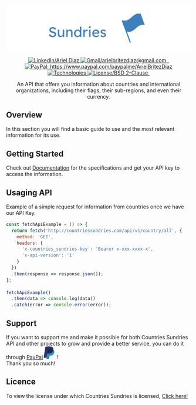 [![Countries Sundries Logo](./public/resources/logotype/countries_sundries.svg)](http://countriessundries.com/)

<p align="center">
  <a href="https://www.linkedin.com/in/ariel-britez-diaz-technical/">
    <img src="https://badgen.net/badge/LinkedIn/Ariel Diaz?color=blue" alt="LinkedIn/Ariel Diaz" />
  </a>
  <a href="mailto:arielbritezdiaz@email.com">
    <img src="https://badgen.net/badge/Gmail/arielbritezdiaz@gmail.com?color=blue" alt="Gmail/arielbritezdiaz@gmail.com" />
  </a>
  <a href="https://arielbritezdiaz.github.io/portfolio/">
    <img src="https://badgen.net/badge/Portfolio/Ariel Diaz?color=blue" alt="" />
  </a>
  <a href="https://github.com/ArielBritezDiaz">
    <img src="https://badgen.net/badge/GitHub/Ariel Diaz?color=blue" alt="" />
  </a>
  <a href="https://www.paypal.com/paypalme/ArielBritezDiaz">
    <img src="https://badgen.net/badge/Support Me/PayPal?color=red" alt="PayPal: https://www.paypal.com/paypalme/ArielBritezDiaz" />
  </a>
  <a href="">
    <img src="https://badgen.net/badge/Technologies/Click here?color=purple" alt="Technologies" />
  </a>
  <a href="https://opensource.org/licenses/BSD-2-Clause">
    <img src="https://badgen.net/badge/License/BSD 2-Clause?color=green" alt="License/BSD 2-Clause" />
  </a>
  <a href="">
    <img src="https://badgen.net/badge/Date Created/2024-03-15?color=grey" alt="" />
  </a>
</p>

<p align="center">
An API that offers you information about countries and international organizations, including their flags, their sub-regions, and even their currency.
</p>

## Overview
 In this section you will find a basic guide to use and the most relevant information for its use.

## Getting Started
Check out [Documentation]() for the specifications and get your API key to access the information.

## Usaging API
Example of a simple request for information from countries once we have our API Key.

```js
const fetchApiExample = () => {
  return fetch('http://countriessundries.com/api/v1/country/all', {
    method: 'GET',
    headers: {
      'x-countries_sundries-key': 'Bearer x-xxx-xxxx-x',
      'x-api-version': '1'
    }
  })
  .then(response => response.json());
};

fetchApiExample()
  .then(data => console.log(data))
  .catch(error => console.error(error));
```

## Support
If you want to support me and make it possible for both Countries Sundries API and other projects to grow and provide a better service, you can do it through [PayPal](https://www.paypal.com/paypalme/ArielBritezDiaz)[![PayPal](./public/resources/icons/paypal.svg)](https://www.paypal.com/paypalme/ArielBritezDiaz) !\
Thank you so much!

## Licence
To view the license under which Countries Sundries is licensed, [Click here!](./LICENSE.md)